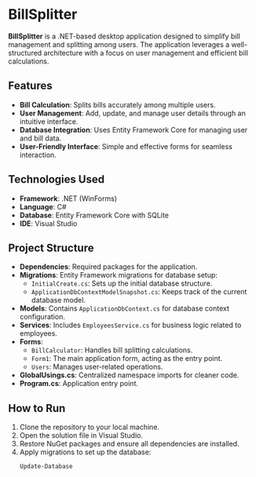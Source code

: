 # BillSplitter  

**BillSplitter** is a .NET-based desktop application designed to simplify bill management and splitting among users. The application leverages a well-structured architecture with a focus on user management and efficient bill calculations.  

## Features  
- **Bill Calculation**: Splits bills accurately among multiple users.  
- **User Management**: Add, update, and manage user details through an intuitive interface.  
- **Database Integration**: Uses Entity Framework Core for managing user and bill data.  
- **User-Friendly Interface**: Simple and effective forms for seamless interaction.  

## Technologies Used  
- **Framework**: .NET (WinForms)  
- **Language**: C#  
- **Database**: Entity Framework Core with SQLite  
- **IDE**: Visual Studio  

## Project Structure  
- **Dependencies**: Required packages for the application.  
- **Migrations**: Entity Framework migrations for database setup:  
  - `InitialCreate.cs`: Sets up the initial database structure.  
  - `ApplicationDbContextModelSnapshot.cs`: Keeps track of the current database model.  
- **Models**: Contains `ApplicationDbContext.cs` for database context configuration.  
- **Services**: Includes `EmployeesService.cs` for business logic related to employees.  
- **Forms**:  
  - `BillCalculator`: Handles bill splitting calculations.  
  - `Form1`: The main application form, acting as the entry point.  
  - `Users`: Manages user-related operations.  
- **GlobalUsings.cs**: Centralized namespace imports for cleaner code.  
- **Program.cs**: Application entry point.  

## How to Run  
1. Clone the repository to your local machine.  
2. Open the solution file in Visual Studio.  
3. Restore NuGet packages and ensure all dependencies are installed.  
4. Apply migrations to set up the database:  
   ```bash
   Update-Database
